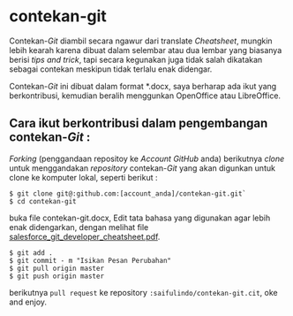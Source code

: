 contekan-git
============

Contekan-*Git* diambil secara ngawur dari translate *Cheatsheet*, mungkin lebih kearah karena dibuat dalam selembar atau dua lembar yang biasanya berisi *tips and trick*, tapi secara kegunakan juga tidak salah dikatakan sebagai contekan meskipun tidak terlalu enak didengar.

Contekan-*Git* ini dibuat dalam format *.docx, saya berharap ada ikut yang berkontribusi, kemudian beralih menggunkan OpenOffice atau LibreOffice.


Cara ikut berkontribusi dalam pengembangan contekan-*Git* :
----------------------

*Forking* (penggandaan repositoy ke *Account GitHub* anda) berikutnya *clone* untuk menggandakan *repository* contekan-*Git* yang akan digunkan untuk clone ke komputer lokal, seperti berikut :
```
$ git clone git@:github.com:[account_anda]/contekan-git.git`
$ cd contekan-git
```
buka file contekan-git.docx, Edit tata bahasa yang digunakan agar lebih enak didengarkan, dengan melihat file [salesforce_git_developer_cheatsheet.pdf][s].

```
$ git add .
$ git commit - m "Isikan Pesan Perubahan"
$ git pull origin master
$ git push origin master
```
berikutnya `pull request` ke repository `:saifulindo/contekan-git.cit`, oke and enjoy.

[s]:https://github.com/saifulindo/contekan-git/blob/master/salesforce_git_developer_cheatsheet.pdf
